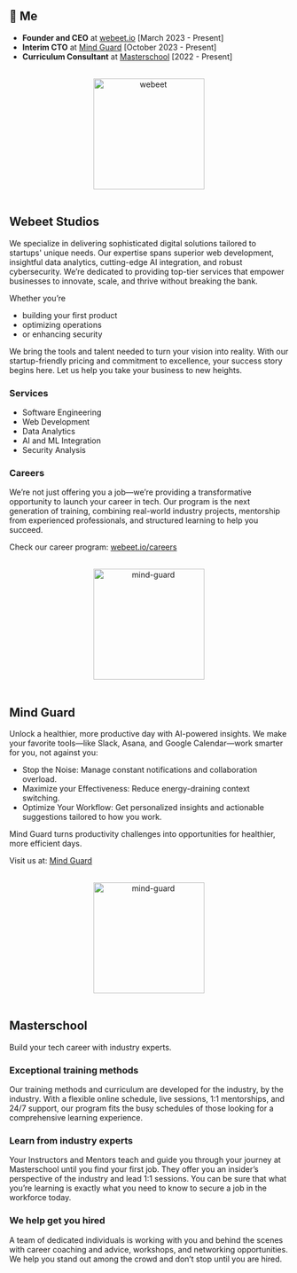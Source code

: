 ## 👋 Me 
- **Founder and CEO** at [webeet.io](https://www.webeet.io) [March 2023 - Present]
- **Interim CTO** at [Mind Guard](https://www.getmindguard.com) [October 2023 - Present]
- **Curriculum Consultant** at [Masterschool](https://www.masterschool.com) [2022 - Present]

</br>

<div align="center">
  <a href="https://webeet.io" target="_blank" rel="noopener noreferrer">
  <img src="https://github.com/user-attachments/assets/37ca20b3-a67b-4f91-905c-85fa0a334b1c" alt="webeet" width="200" />
    </a>
</div>

</br>

## Webeet Studios

We specialize in delivering sophisticated digital solutions tailored to startups' unique needs. Our expertise spans superior web development, insightful data analytics, cutting-edge AI integration, and robust cybersecurity. We’re dedicated to providing top-tier services that empower businesses to innovate, scale, and thrive without breaking the bank.

Whether you’re 
- building your first product
- optimizing operations
- or enhancing security

We bring the tools and talent needed to turn your vision into reality. With our startup-friendly pricing and commitment to excellence, your success story begins here. Let us help you take your business to new heights.

### Services

- Software Engineering
- Web Development
- Data Analytics
- AI and ML Integration
- Security Analysis

### Careers

We’re not just offering you a job—we’re providing a transformative opportunity to launch your career in tech. Our program is the next generation of training, combining real-world industry projects, mentorship from experienced professionals, and structured learning to help you succeed.

Check our career program: [webeet.io/careers](https://www.webeet.io/careers)

</br>
<div align="center">
  <a href="https://getmindguard.com" target="_blank" rel="noopener noreferrer">
  <img src="https://github.com/user-attachments/assets/8aa7281f-8527-4fd7-8160-5fb2f6497020" alt="mind-guard" width="200" />
    </a>
</div>
</br>

## Mind Guard

Unlock a healthier, more productive day with AI-powered insights. We make your favorite tools—like Slack, Asana, and Google Calendar—work smarter for you, not against you:

- Stop the Noise: Manage constant notifications and collaboration overload.
- Maximize your Effectiveness: Reduce energy-draining context switching.
- Optimize Your Workflow: Get personalized insights and actionable suggestions tailored to how you work.

Mind Guard turns productivity challenges into opportunities for healthier, more efficient days.

Visit us at: [Mind Guard](https://getmindguard.com)

</br>
<div align="center">
  <a href="https://getmindguard.com" target="_blank" rel="noopener noreferrer">
  <img src="https://github.com/user-attachments/assets/ed5b0d2d-2f88-4b66-ac95-cfdbf9db6f71" alt="mind-guard" width="200" />
    </a>
</div>
</br>

## Masterschool

Build your tech career with industry experts.

### Exceptional training methods
Our training methods and curriculum are developed for the industry, by the industry. With a flexible online schedule, live sessions, 1:1 mentorships, and 24/7 support, our program fits the busy schedules of those looking for a comprehensive learning experience.


### Learn from industry experts
Your Instructors and Mentors teach and guide you through your journey at Masterschool until you find your first job. They offer you an insider’s perspective of the industry and lead 1:1 sessions. You can be sure that what you’re learning is exactly what you need to know to secure a job in the workforce today.


### We help get you hired
A team of dedicated individuals is working with you and behind the scenes with career coaching and advice, workshops, and networking opportunities. We help you stand out among the crowd and don’t stop until you are hired.
